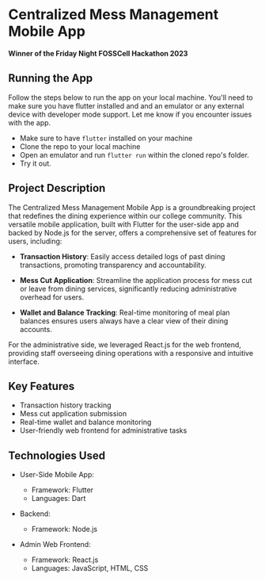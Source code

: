 # Centralized Mess Management Mobile App

**Winner of the Friday Night FOSSCell Hackathon 2023**

## Running the App

Follow the steps below to run the app on your local machine. You'll need to make sure you have flutter installed and and an emulator or any external device with developer mode support. Let me know if you encounter issues with the app.

* Make sure to have ```flutter``` installed on your machine
* Clone the repo to your local machine
* Open an emulator and run ```flutter run``` within the cloned repo's folder.
* Try it out.

## Project Description

The Centralized Mess Management Mobile App is a groundbreaking project that redefines the dining experience within our college community. This versatile mobile application, built with Flutter for the user-side app and backed by Node.js for the server, offers a comprehensive set of features for users, including:

- **Transaction History**: Easily access detailed logs of past dining transactions, promoting transparency and accountability.

- **Mess Cut Application**: Streamline the application process for mess cut or leave from dining services, significantly reducing administrative overhead for users.

- **Wallet and Balance Tracking**: Real-time monitoring of meal plan balances ensures users always have a clear view of their dining accounts.

For the administrative side, we leveraged React.js for the web frontend, providing staff overseeing dining operations with a responsive and intuitive interface.

## Key Features

- Transaction history tracking
- Mess cut application submission
- Real-time wallet and balance monitoring
- User-friendly web frontend for administrative tasks

## Technologies Used

- User-Side Mobile App:
  - Framework: Flutter
  - Languages: Dart
- Backend:
  - Framework: Node.js

- Admin Web Frontend:
  - Framework: React.js
  - Languages: JavaScript, HTML, CSS
